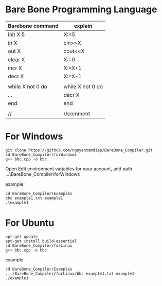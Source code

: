 # Bare Bone Programming Language

| Barebone command        | explain        |
|-------------------------|----------------|
| init X 5                | X:=5           |
| in X                    | cin>>X         |
| out X                   | cout<<X        |
| clear X                 | X:=0           |
| incr X                  | X:=X+1         |
| decr X                  | X:=X-1         |
|                         |                |
|while X not 0 do         |while X not 0 do|       
|   ...                   |  decr X        |        
|end	                    |end	  	       |        
|   			                |	               |	                 
|//                       |//comment       |    

# For Windows

```
git clone https://github.com/nguyentamdiep/BareBone_Compiler.git
cd BareBone_Compiler\forWindows
g++ bbc.cpp -o bbc
```
Open Edit environment variables for your account, add path ...\BareBone_Compiler\forWindows

example:

```
cd BareBone_Compiler\Examples
bbc example1.txt example1
.\example1
```
# For Ubuntu
```
apt-get update
apt-get install build-essential
cd BareBone_Compiler/forLinux
g++ bbc.cpp -o bbc
```

example:
```
cd BareBone_Compiler/Examples
.../BareBone_Compiler/forLinux/bbc example1.txt example1
./example1
```





